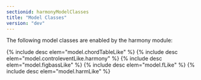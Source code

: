 ```yaml
---
sectionid: harmonyModelClasses
title: "Model Classes"
version: "dev"
---
```


The following model classes are enabled by the harmony module:



{% include desc elem="model.chordTableLike" %}
{% include desc elem="model.controleventLike.harmony" %}
{% include desc elem="model.figbassLike" %}
{% include desc elem="model.fLike" %}
{% include desc elem="model.harmLike" %}




